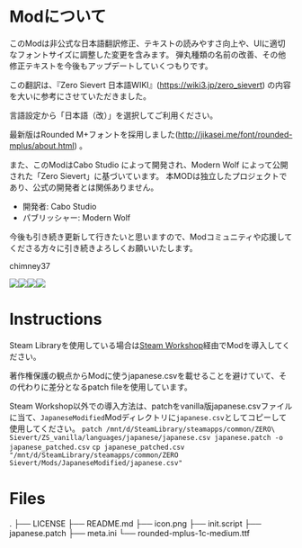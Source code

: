 # Modについて

このModは非公式な日本語翻訳修正、テキストの読みやすさ向上や、UIに適切なフォントサイズに調整した変更を含みます。
弾丸種類の名前の改善、その他修正テキストを今後もアップデートしていくつもりです。

この翻訳は、『Zero Sievert 日本語WIKI』(https://wiki3.jp/zero_sievert) の内容を大いに参考にさせていただきました。

言語設定から「日本語（改）」を選択してご利用ください。

最新版はRounded M+フォントを採用しました(http://jikasei.me/font/rounded-mplus/about.html) 。

また、このModはCabo Studio によって開発され、Modern Wolf によって公開された「Zero Sievert」に基づいています。
本MODは独立したプロジェクトであり、公式の開発者とは関係ありません。

- 開発者: Cabo Studio
- パブリッシャー: Modern Wolf

今後も引き続き更新して行きたいと思いますので、Modコミュニティや応援してくださる方々に引き続きよろしくお願いいたします。

chimney37

<img src="https://img.shields.io/badge/-Steam-000000.svg?logo=steam&style=plastic"><img src="https://img.shields.io/badge/-Windows-0078D6.svg?logo=windows&style=flat-square"><img src="https://img.shields.io/badge/-catspeak-008373.svg?logo=catspeak&style=social"><img src="https://img.shields.io/badge/-%E8%87%AA%E5%AE%B6%E8%A3%BD%20Rounded%20M+-CC0000.svg?logo=%E8%87%AA%E5%AE%B6%E8%A3%BD%20Rounded%20M+&style=popout">

# Instructions

Steam Libraryを使用している場合は[Steam Workshop](https://steamcommunity.com/sharedfiles/filedetails/?id=3475700880)経由でModを導入してください。

著作権保護の観点からModに使うjapanese.csvを載せることを避けていて、その代わりに差分となるpatch fileを使用しています。

Steam Workshop以外での導入方法は、patchをvanilla版japanese.csvファイルに当て、`JapaneseModified`Modディレクトリに`japanese.csv`としてコピーして使用してください。
`patch /mnt/d/SteamLibrary/steamapps/common/ZERO\ Sievert/ZS_vanilla/languages/japanese/japanese.csv japanese.patch -o japanese_patched.csv`
`cp japanese_patched.csv "/mnt/d/SteamLibrary/steamapps/common/ZERO Sievert/Mods/JapaneseModified/japanese.csv"`

# Files
.
├── LICENSE
├── README.md
├── icon.png
├── init.script
├── japanese.patch
├── meta.ini
└── rounded-mplus-1c-medium.ttf

